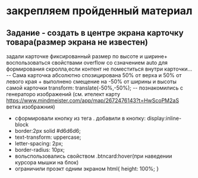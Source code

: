 # закрепляем пройденный материал
## Задание - создать в центре экрана карточку товара(размер экрана не известен)
задали карточке фиксированный размер по высоте и ширине+ воспользоваться свойствами overflow со сзначением auto для формирования скролла,если контент не поместиться внутри карточки...
-- Сама карточка абсолютно спозицирована 50% от верха и 50% от левого края + выполнено смещение на -50% от ширины и высоты самой карточки transform:
translate(-50%,-50%);
-- познакомились с генераторо изображений (см. ителект карту
https://www.mindmeister.com/app/map/2672476143?t=HwScoPM2aS ветка изображния)
- сформировали кнопку из тега <a>. добавили в кнопку:
display:inline-block
- border:2px solid #d6d6d6;
- text-transform: uppercase;
- letter-spacing: 2px;
- border-radius: 10px;
- вольспользовались свойством  .btncard:hover(при наведении курсора мышки на блок)
-  ограничили проэкт одним экраном html{
    height: 100%;
}
